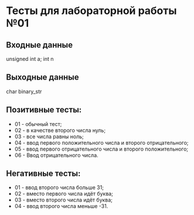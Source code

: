 # Тесты для лабораторной работы №01
## Входные данные
unsigned int a;
int n
## Выходные данные
char binary_str
## Позитивные тесты:
- 01 - обычный тест;
- 02 - в качестве второго числа нуль;
- 03 - все числа равны ноль;
- 04 - ввод первого положительного числа и второго отрицательного;
- 05 - ввод первого отрицательного числа и второго положительного;
- 06 - Ввод отрицательного числа.
## Негативные тесты:
- 01 - ввод второго числа больше 31;
- 02 - вместо первого числа идёт буква;
- 03 - вместо второго числа идёт буква;
- 04 - ввод второго числа меньше -31.
